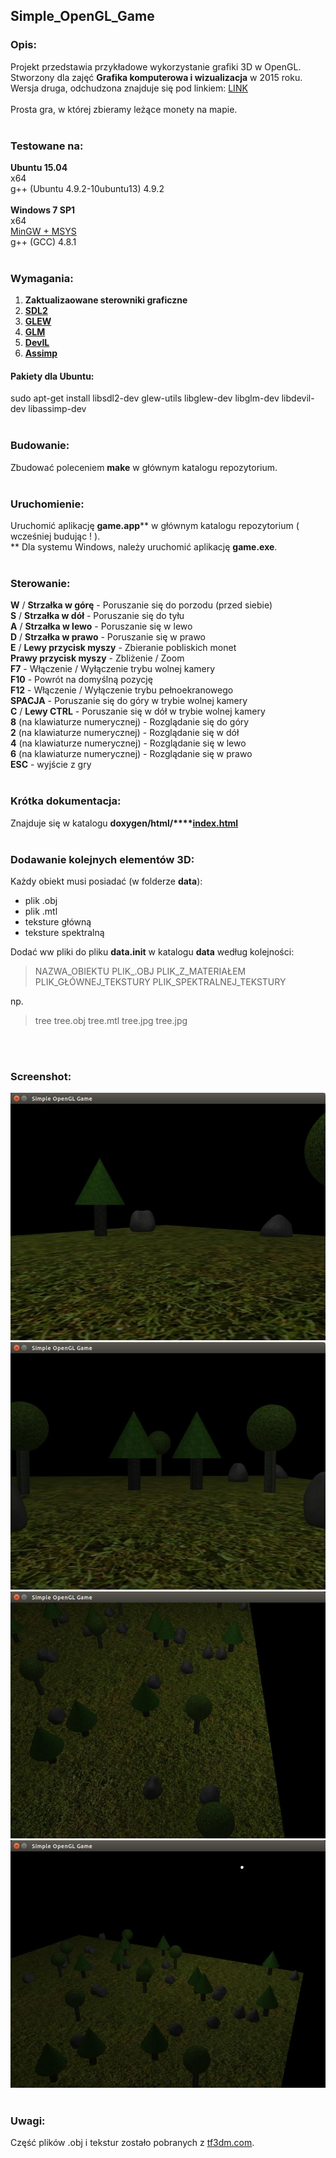 ## Simple_OpenGL_Game

### Opis:

Projekt przedstawia przykładowe wykorzystanie grafiki 3D w OpenGL.</br>
Stworzony dla zajęć **Grafika komputerowa i wizualizacja** w 2015 roku.</br>
Wersja druga, odchudzona znajduje się pod linkiem: [LINK](https://github.com/kaczla/Simple_OpenGL_Slim)
</br>
</br>
Prosta gra, w której zbieramy leżące monety na mapie.
</br>
</br>

### Testowane na:

**Ubuntu 15.04**
</br>
x64
</br>
g++ (Ubuntu 4.9.2-10ubuntu13) 4.9.2
</br>
</br>
**Windows 7 SP1**
</br>
x64
</br>
[MinGW + MSYS](http://www.mingw.org/)
</br>
g++ (GCC) 4.8.1
</br>
</br>

### Wymagania:

1) **Zaktualizaowane sterowniki graficzne**</br>
2) **[SDL2](https://www.libsdl.org)**</br>
3) **[GLEW](http://www.glew.sourceforge.net)**</br>
4) **[GLM](http://www.glm.g-truc.net)**</br>
5) **[DevIL](http://www.openil.sourceforge.net)**</br>
6) **[Assimp](http://assimp.sourceforge.net)**</br>

#### Pakiety dla Ubuntu:

sudo apt-get install libsdl2-dev glew-utils libglew-dev libglm-dev libdevil-dev libassimp-dev
</br>
</br>

### Budowanie:

Zbudować poleceniem **make** w głównym katalogu repozytorium.
</br>
</br>

### Uruchomienie:

Uruchomić aplikację **game.app**\*\* w głównym katalogu repozytorium ( wcześniej budując ! ).
</br>
\*\* Dla systemu Windows, należy uruchomić aplikację **game.exe**.
</br>
</br>

### Sterowanie:

**W** / **Strzałka w górę** - Poruszanie się do porzodu (przed siebie)
</br>
**S** / **Strzałka w dół** - Poruszanie się do tyłu
</br>
**A** / **Strzałka w lewo** - Poruszanie się w lewo
</br>
**D** / **Strzałka w prawo** - Poruszanie się w prawo
</br>
**E** / **Lewy przycisk myszy** - Zbieranie pobliskich monet
</br>
**Prawy przycisk myszy** - Zbliżenie / Zoom
</br>
**F7** - Włączenie / Wyłączenie trybu wolnej kamery
</br>
**F10** - Powrót na domyślną pozycję
</br>
**F12** - Włączenie / Wyłączenie trybu pełnoekranowego
</br>
**SPACJA** - Poruszanie się do góry w trybie wolnej kamery
</br>
**C** / **Lewy CTRL** - Poruszanie się w dół w trybie wolnej kamery
</br>
**8** (na klawiaturze numerycznej) - Rozglądanie się do góry
</br>
**2** (na klawiaturze numerycznej) - Rozglądanie się w dół
</br>
**4** (na klawiaturze numerycznej) - Rozglądanie się w lewo
</br>
**6** (na klawiaturze numerycznej) - Rozglądanie się w prawo
</br>
**ESC** - wyjście z gry
</br>
</br>

### Krótka dokumentacja:

Znajduje się w katalogu **doxygen/html/****[index.html](doxygen/html/index.html)**
</br>
</br>

### Dodawanie kolejnych elementów 3D:

Każdy obiekt musi posiadać (w folderze **data**):
<ul>
<li>plik .obj</li>
<li>plik .mtl</li>
<li>teksture główną</li>
<li>teksture spektralną</li>
</ul>

Dodać ww pliki do pliku **data.init** w katalogu **data** według kolejności:

> NAZWA_OBIEKTU PLIK_.OBJ PLIK_Z_MATERIAŁEM PLIK_GŁÓWNEJ_TEKSTURY PLIK_SPEKTRALNEJ_TEKSTURY

np.

> tree tree.obj tree.mtl tree.jpg tree.jpg

</br>
</br>

### Screenshot:

![screenshot_1](screenshot/1.jpg "screenshot_1")
</br>
![screenshot_2](screenshot/2.jpg "screenshot_2")
</br>
![screenshot_3](screenshot/3.jpg "screenshot_3")
</br>
![screenshot_4](screenshot/4.jpg "screenshot_4")
</br>
</br>

### Uwagi:

Część plików .obj i tekstur zostało pobranych z [tf3dm.com](http://tf3dm.com).
</br>
</br>
